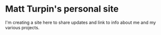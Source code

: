 # Matt Turpin's personal site
I'm creating a site here to share updates and link to info about me and my various projects.





